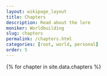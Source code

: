 ```yaml
---
layout: wikipage_layout
title: Chapters
description: Read about the lore
moniker: Worldbuilding
slug: chapters
permalink: /chapters.html
categories: [root, world, personal]
order: 5
---
```


 {% for chapter in site.data.chapters %}
    <div class="chapter">